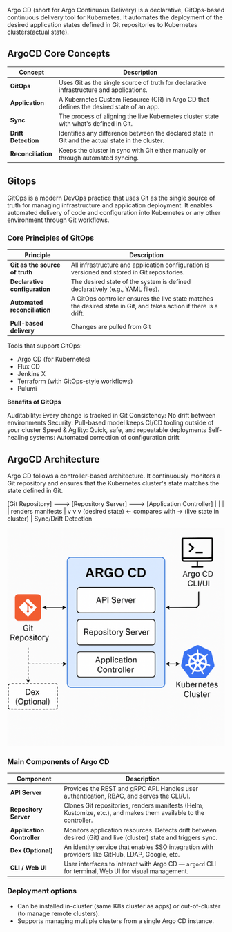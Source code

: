 Argo CD (short for Argo Continuous Delivery) is a declarative, GitOps-based continuous delivery tool for Kubernetes. It automates the deployment of the desired application states defined in Git repositories to Kubernetes clusters(actual state).

## ArgoCD Core Concepts

| Concept           | Description                                                                 |
|-------------------|-----------------------------------------------------------------------------|
| **GitOps**         | Uses Git as the single source of truth for declarative infrastructure and applications. |
| **Application**    | A Kubernetes Custom Resource (CR) in Argo CD that defines the desired state of an app. |
| **Sync**           | The process of aligning the live Kubernetes cluster state with what's defined in Git. |
| **Drift Detection**| Identifies any difference between the declared state in Git and the actual state in the cluster. |
| **Reconciliation** | Keeps the cluster in sync with Git either manually or through automated syncing. |


## Gitops

GitOps is a modern DevOps practice that uses Git as the single source of truth for managing infrastructure and application deployment. It enables automated delivery of code and configuration into Kubernetes or any other environment through Git workflows.

### Core Principles of GitOps

| Principle                  | Description                                                                 |
|----------------------------|-----------------------------------------------------------------------------|
| **Git as the source of truth** | All infrastructure and application configuration is versioned and stored in Git repositories. |
| **Declarative configuration** | The desired state of the system is defined declaratively (e.g., YAML files). |
| **Automated reconciliation**  | A GitOps controller ensures the live state matches the desired state in Git, and takes action if there is a drift. |
| **Pull-based delivery**       | Changes are pulled from Git

Tools that support GitOps:

- Argo CD (for Kubernetes)
- Flux CD
- Jenkins X
- Terraform (with GitOps-style workflows)
- Pulumi

**Benefits of GitOps**

Auditability: Every change is tracked in Git
Consistency: No drift between environments
Security: Pull-based model keeps CI/CD tooling outside of your cluster
Speed & Agility: Quick, safe, and repeatable deployments
Self-healing systems: Automated correction of configuration drift

## ArgoCD Architecture

Argo CD follows a controller-based architecture. It continuously monitors a Git repository and ensures that the Kubernetes cluster's state matches the state defined in Git.

[Git Repository]  --->  [Repository Server] ---> [Application Controller]
         |                          |                      |
         |                      renders manifests          |
         v                          v                      v
   (desired state)       <-  compares with ->       (live state in cluster)
                                   |
                              Sync/Drift Detection

![argocd_arch_diagram](../../images/argocd_arch_diagram.png)

### Main Components of Argo CD

| Component              | Description                                                                                      |
|------------------------|--------------------------------------------------------------------------------------------------|
| **API Server**         | Provides the REST and gRPC API. Handles user authentication, RBAC, and serves the CLI/UI.       |
| **Repository Server**  | Clones Git repositories, renders manifests (Helm, Kustomize, etc.), and makes them available to the controller. |
| **Application Controller** | Monitors application resources. Detects drift between desired (Git) and live (cluster) state and triggers sync. |
| **Dex (Optional)**     | An identity service that enables SSO integration with providers like GitHub, LDAP, Google, etc.  |
| **CLI / Web UI**       | User interfaces to interact with Argo CD — `argocd` CLI for terminal, Web UI for visual management. |

### Deployment options

- Can be installed in-cluster (same K8s cluster as apps) or out-of-cluster (to manage remote clusters).
- Supports managing multiple clusters from a single Argo CD instance.
